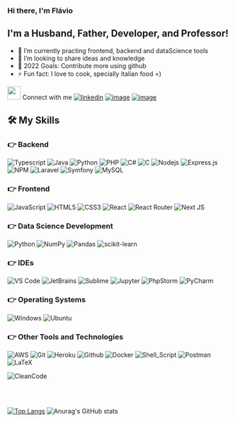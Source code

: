 [linkedin]: https://linkedin.com/in/flávio-motta-28155052
### Hi there, I'm Flávio

## I'm a Husband, Father, Developer, and Professor!
- 🌱 I’m currently practing frontend, backend and dataScience tools
- 👯 I’m looking to share ideas and knowledge
- 🥅 2022 Goals: Contribute more using github
- ⚡ Fun fact: I love to cook, specially italian food =)


<img src="https://media.giphy.com/media/iY8CRBdQXODJSCERIr/giphy.gif" width="30px"> Connect with me
[![linkedin](https://img.shields.io/badge/linkedin-0A66C2?style=for-the-badge&logo=linkedin&logoColor=white)](https://linkedin.com/in/flávio-motta-28155052/)
[![image](https://img.shields.io/badge/Instagram-E4405F?style=for-the-badge&logo=instagram&logoColor=white)](https://www.instagram.com/adsunifaminas/)
[![image](https://img.shields.io/badge/Outlook-0078D4.svg?style=for-the-badge&logo=microsoftoutlook&logoColor=white)](mailto:flavioaam@hotmail.com?subject=Feedback%20From%20Github&body=Hello)
## 🛠️ My Skills

### 👉 Backend
![Typescript](https://img.shields.io/badge/typescript-3178C6.svg?style=for-the-badge&logo=typescript&logoColor=white)
![Java](https://img.shields.io/badge/java-%23ED8B00.svg?style=for-the-badge&logo=java&logoColor=white)
![Python](https://img.shields.io/badge/Python-3776AB?style=for-the-badge&logo=python&logoColor=white)
![PHP](https://img.shields.io/badge/PHP-777BB4?style=for-the-badge&logo=php&logoColor=white)
![C#](https://img.shields.io/badge/c%23-%23239120.svg?style=for-the-badge&logo=c-sharp&logoColor=white)
![C](https://img.shields.io/badge/C%20programming-A8B9CC.svg?style=for-the-badge&logo=c&logoColor=white)
![Nodejs](https://img.shields.io/badge/node.js-339933.svg?style=for-the-badge&logo=nodedotjs&logoColor=white) 
![Express.js](https://img.shields.io/badge/express.js-%23404d59.svg?style=for-the-badge&logo=express&logoColor=%2361DAFB)
![NPM](https://img.shields.io/badge/npm-CB3837?style=for-the-badge&logo=npm&logoColor=white) 
![Laravel](https://img.shields.io/badge/Laravel-FF2D20?style=for-the-badge&logo=laravel&logoColor=white) 
![Symfony](https://img.shields.io/badge/symfony-%23000000.svg?style=for-the-badge&logo=symfony&logoColor=white)
![MySQL](https://img.shields.io/badge/MySQL-00000F?style=for-the-badge&logo=mysql&logoColor=white)

### 👉 Frontend
![JavaScript](https://img.shields.io/badge/javascript-%23323330.svg?style=for-the-badge&logo=javascript&logoColor=%23F7DF1E)
![HTML5](https://img.shields.io/badge/html-E34F26.svg?style=for-the-badge&logo=html5&logoColor=white) 
![CSS3](https://img.shields.io/badge/css-1572B6.svg?style=for-the-badge&logo=css3&logoColor=white) 
![React](https://img.shields.io/badge/React-20232A?style=for-the-badge&logo=react&logoColor=61DAFB) 
![React Router](https://img.shields.io/badge/React_Router-CA4245?style=for-the-badge&logo=react-router&logoColor=white)
![Next JS](https://img.shields.io/badge/Next-black?style=for-the-badge&logo=next.js&logoColor=white)

### 👉 Data Science Development
![Python](https://img.shields.io/badge/Python-3776AB?style=for-the-badge&logo=python&logoColor=white)
![NumPy](https://img.shields.io/badge/numpy-%23013243.svg?style=for-the-badge&logo=numpy&logoColor=white)
![Pandas](https://img.shields.io/badge/pandas-%23150458.svg?style=for-the-badge&logo=pandas&logoColor=white)
![scikit-learn](https://img.shields.io/badge/scikit--learn-%23F7931E.svg?style=for-the-badge&logo=scikit-learn&logoColor=white)

### 👉 IDEs
![VS Code](https://img.shields.io/badge/vscode-007ACC.svg?style=for-the-badge&logo=visualstudiocode&logoColor=white)
![JetBrains](https://img.shields.io/badge/jetbrains%20IDE-000000.svg?style=for-the-badge&logo=jetbrains&logoColor=white)
![Sublime](https://img.shields.io/badge/sublime_text-%23575757.svg?&style=for-the-badge&logo=sublime-text&logoColor=important)
![Jupyter](https://img.shields.io/badge/jupyter-%23FA0F00.svg?style=for-the-badge&logo=jupyter&logoColor=white)
![PhpStorm](https://img.shields.io/badge/phpstorm-143?style=for-the-badge&logo=phpstorm&logoColor=black&color=black&labelColor=darkorchid)
![PyCharm](https://img.shields.io/badge/pycharm-143?style=for-the-badge&logo=pycharm&logoColor=black&color=black&labelColor=green)

### 👉 Operating Systems
![Windows](https://img.shields.io/badge/Windows-0078D6?style=for-the-badge&logo=windows&logoColor=white)
![Ubuntu](https://img.shields.io/badge/ubuntu-E95420.svg?style=for-the-badge&logo=ubuntu&logoColor=white)

### 👉 Other Tools and Technologies
![AWS](https://img.shields.io/badge/AWS-%23FF9900.svg?style=for-the-badge&logo=amazon-aws&logoColor=white)
![Git](https://img.shields.io/badge/git-F05032.svg?style=for-the-badge&logo=git&logoColor=white)
![Heroku](https://img.shields.io/badge/heroku-430098.svg?style=for-the-badge&logo=heroku&logoColor=white)
![Github](https://img.shields.io/badge/github-181717.svg?style=for-the-badge&logo=github&logoColor=white)
![Docker](https://img.shields.io/badge/docker-2496ED.svg?style=for-the-badge&logo=docker&logoColor=white) 
![Shell_Script](https://img.shields.io/badge/Shell_Script-121011?style=for-the-badge&logo=gnu-bash&logoColor=white)
![Postman](https://img.shields.io/badge/postman-FF6C37.svg?style=for-the-badge&logo=postman&logoColor=white)
![LaTeX](https://img.shields.io/badge/latex-%23008080.svg?style=for-the-badge&logo=latex&logoColor=white)

![CleanCode](https://img.shields.io/badge/Clean%20Code-Evangelist-_.svg)

<br />
<br />

[![Top Langs](https://github-readme-stats.vercel.app/api/top-langs/?username=FlavioAAMotta&layout=compact&langs_count=8&theme=dark)](https://github.com/anuraghazra/github-readme-stats)
![Anurag's GitHub stats](https://github-readme-stats.vercel.app/api?username=FlavioAAMotta&show_icons=true&theme=dark)
